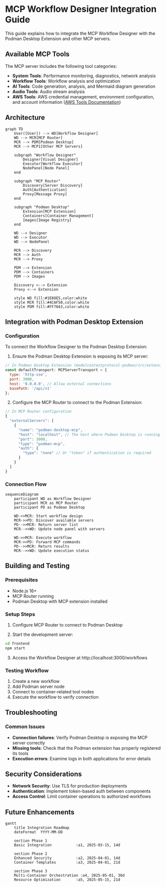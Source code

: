# MCP Workflow Designer Integration Guide

This guide explains how to integrate the MCP Workflow Designer with the Podman Desktop Extension and other MCP servers.

## Available MCP Tools

The MCP server includes the following tool categories:

- **System Tools**: Performance monitoring, diagnostics, network analysis
- **Workflow Tools**: Workflow analysis and optimization
- **AI Tools**: Code generation, analysis, and Mermaid diagram generation
- **Audio Tools**: Audio stream analysis
- **AWS Tools**: AWS credential management, environment configuration, and account information ([AWS Tools Documentation](./mcp-aws-tools.md))

## Architecture

```mermaid
graph TD
    User([User]) --> WD[Workflow Designer]
    WD --> MCR[MCP Router]
    MCR --> PDM[Podman Desktop]
    MCR --> MCP1[Other MCP Servers]
    
    subgraph "Workflow Designer"
        Designer[Visual Designer]
        Executor[Workflow Executor]
        NodePanel[Node Panel]
    end
    
    subgraph "MCP Router"
        Discovery[Server Discovery]
        Auth[Authentication]
        Proxy[Message Proxy]
    end
    
    subgraph "Podman Desktop"
        Extension[MCP Extension]
        Containers[Container Management]
        Images[Image Registry]
    end
    
    WD --> Designer
    WD --> Executor
    WD --> NodePanel
    
    MCR --> Discovery
    MCR --> Auth
    MCR --> Proxy
    
    PDM --> Extension
    PDM --> Containers
    PDM --> Images
    
    Discovery <--> Extension
    Proxy <--> Extension
    
    style WD fill:#1E88E5,color:white
    style MCR fill:#4CAF50,color:white
    style PDM fill:#FF7043,color:white
```

## Integration with Podman Desktop Extension

### Configuration

To connect the Workflow Designer to the Podman Desktop Extension:

1. Ensure the Podman Desktop Extension is exposing its MCP server:

```javascript
// In Podman Desktop Extension (modelcontextprotocol-podman/src/extension.ts)
const defaultTransport: MCPServerTransport = {
  type: 'http-sse',
  port: 3000,
  host: '0.0.0.0', // Allow external connections
  basePath: '/api/v1'
};
```

2. Configure the MCP Router to connect to the Podman Extension:

```javascript
// In MCP Router configuration
{
  "externalServers": [
    {
      "name": "podman-desktop-mcp",
      "host": "localhost", // The host where Podman Desktop is running
      "port": 3000,
      "type": "podman-mcp",
      "auth": {
        "type": "none" // Or "token" if authentication is required
      }
    }
  ]
}
```

### Connection Flow

```mermaid
sequenceDiagram
    participant WD as Workflow Designer
    participant MCR as MCP Router
    participant PD as Podman Desktop
    
    WD->>MCR: Start workflow design
    MCR->>PD: Discover available servers
    PD-->>MCR: Return server list
    MCR-->>WD: Update node panel with servers
    
    WD->>MCR: Execute workflow
    MCR->>PD: Forward MCP commands
    PD-->>MCR: Return results
    MCR-->>WD: Update execution status
```

## Building and Testing

### Prerequisites

- Node.js 16+
- MCP Router running
- Podman Desktop with MCP extension installed

### Setup Steps

1. Configure MCP Router to connect to Podman Desktop

2. Start the development server:
```bash
cd frontend
npm start
```

3. Access the Workflow Designer at http://localhost:3000/workflows

### Testing Workflow

1. Create a new workflow
2. Add Podman server node
3. Connect to container-related tool nodes
4. Execute the workflow to verify connection

## Troubleshooting

### Common Issues

- **Connection failures**: Verify Podman Desktop is exposing the MCP server correctly
- **Missing tools**: Check that the Podman extension has properly registered its tools
- **Execution errors**: Examine logs in both applications for error details

## Security Considerations

- **Network Security**: Use TLS for production deployments
- **Authentication**: Implement token-based auth between components
- **Access Control**: Limit container operations to authorized workflows

## Future Enhancements

```mermaid
gantt
    title Integration Roadmap
    dateFormat  YYYY-MM-DD
    
    section Phase 1
    Basic Integration           :a1, 2025-03-15, 14d
    
    section Phase 2
    Enhanced Security           :a2, 2025-04-01, 14d
    Container Templates         :a3, 2025-04-01, 21d
    
    section Phase 3
    Multi-Container Orchestration :a4, 2025-05-01, 30d
    Resource Optimization       :a5, 2025-05-15, 21d
```
